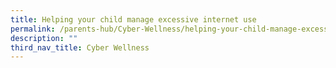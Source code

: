 ```yaml
---
title: Helping your child manage excessive internet use
permalink: /parents-hub/Cyber-Wellness/helping-your-child-manage-excessive-internet-use
description: ""
third_nav_title: Cyber Wellness
---
```

